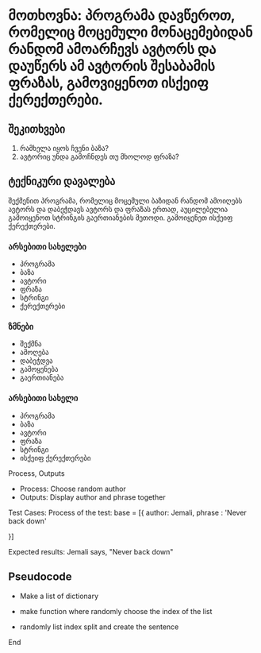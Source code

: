 # მოთხოვნა: პროგრამა დავწეროთ, რომელიც მოცემული მონაცემებიდან რანდომ ამოარჩევს ავტორს და დაუწერს ამ ავტორის შესაბამის ფრაზას, გამოვიყენოთ ისქეიფ ქერექთერები.


## შეკითხვები
1. რამხელა იყოს ჩვენი ბაზა? 
1. ავტორიც უნდა გამოჩნდეს თუ მხოლოდ ფრაზა? 


## ტექნიკური დავალება
შექმენით პროგრამა, რომელიც მოცემული ბაზიდან რანდომ ამოიღებს ავტორს და დაბეჭდავს ავტორს და ფრაზას ერთად, აუცილებელია გამოიყენოთ სტრინგის გაერთიანების მეთოდი. გამოიყენეთ 
ისქეიფ ქერექთერები. 

### არსებითი სახელები
 - პროგრამა
 - ბაზა
 - ავტორი
 - ფრაზა
 - სტრინგი
 - ქერექთერები


### ზმნები
 - შექმნა
 - ამოღება
 - დაბეჭდვა
 - გამოყენება
 - გაერთიანება


### არსებითი სახელი
 - პროგრამა
 - ბაზა
 - ავტორი
 - ფრაზა
 - სტრინგი
 - ისქეიფ ქერექთერები

 
Process, Outputs
 - Process: Choose random author
 - Outputs: Display author and phrase together


Test Cases: 
Process of the test: base = [{
    author: Jemali,
    phrase : 'Never back down'

}]

Expected results:
    Jemali says, "Never back down"



## Pseudocode

 - Make a list of dictionary

 - make function where randomly choose the index of the list

 - randomly list index split and create the sentence 

 End





